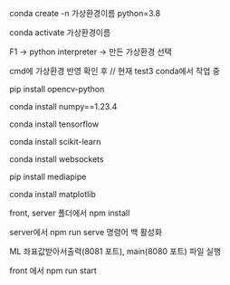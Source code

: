 conda create -n 가상환경이름 python=3.8

conda activate 가상환경이름

F1 -> python interpreter -> 만든 가상환경 선택

cmd에 가상환경 반영 확인 후 // 현재 test3 conda에서 작업 중

pip install opencv-python

conda install numpy==1.23.4

conda install tensorflow

conda install scikit-learn

conda install websockets

pip install mediapipe

conda install matplotlib

front, server 폴더에서 npm install

server에서 npm run serve 명령어 백 활성화

ML 좌표값받아서출력(8081 포트), main(8080 포트) 파일 실행

front 에서 npm run start
